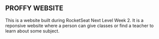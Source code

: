 ## PROFFY WEBSITE

This is a website built during RocketSeat Next Level Week 2.
It is a reponsive website where a person can give classes or find a teacher to learn about some subject.
